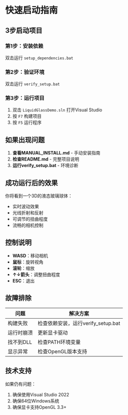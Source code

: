 # 快速启动指南

## 3步启动项目

### 第1步：安装依赖
双击运行 `setup_dependencies.bat`

### 第2步：验证环境
双击运行 `verify_setup.bat`

### 第3步：运行项目
1. 双击 `LiquidGlassDemo.sln` 打开Visual Studio
2. 按 `F7` 构建项目
3. 按 `F5` 运行程序

## 如果出现问题

1. **查看MANUAL_INSTALL.md** - 手动安装指南
2. **检查README.md** - 完整项目说明
3. **运行verify_setup.bat** - 环境诊断

## 成功运行后的效果

你将看到一个3D的液态玻璃球体：
- 实时波动效果
- 光线折射和反射
- 可调节的扭曲程度
- 流畅的相机控制

## 控制说明
- **WASD**：移动相机
- **鼠标**：旋转视角
- **滚轮**：缩放
- **↑↓箭头**：调整扭曲程度
- **ESC**：退出

## 故障排除

| 问题 | 解决方案 |
|------|----------|
| 构建失败 | 检查依赖安装，运行verify_setup.bat |
| 运行时崩溃 | 更新显卡驱动 |
| 找不到DLL | 检查PATH环境变量 |
| 显示异常 | 检查OpenGL版本支持 |

## 技术支持

如果仍有问题：
1. 确保使用Visual Studio 2022
2. 确保64位Windows系统
3. 确保显卡支持OpenGL 3.3+